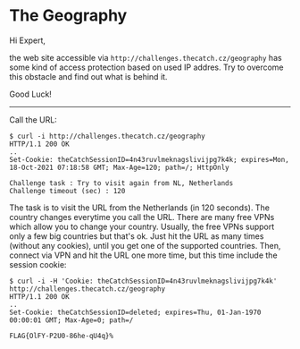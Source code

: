 # The Geography

Hi Expert,

the web site accessible via `http://challenges.thecatch.cz/geography` has some kind of access protection based on used IP addres. Try to overcome this obstacle and find out what is behind it.

Good Luck!

---

Call the URL:
```
$ curl -i http://challenges.thecatch.cz/geography
HTTP/1.1 200 OK
..
Set-Cookie: theCatchSessionID=4n43ruvlmeknagslivijpg7k4k; expires=Mon, 18-Oct-2021 07:18:58 GMT; Max-Age=120; path=/; HttpOnly

Challenge task : Try to visit again from NL, Netherlands
Challenge timeout (sec) : 120
```

The task is to visit the URL from the Netherlands (in 120 seconds). The country changes
everytime you call the URL. There are many free VPNs which allow you
to change your country. Usually, the free VPNs support only a few big countries but that's
ok. Just hit the URL as many times (without any cookies), until you get one of the supported countries.
Then, connect via VPN and hit the URL one more time, but this time include the session cookie:
```
$ curl -i -H 'Cookie: theCatchSessionID=4n43ruvlmeknagslivijpg7k4k' http://challenges.thecatch.cz/geography
HTTP/1.1 200 OK
..
Set-Cookie: theCatchSessionID=deleted; expires=Thu, 01-Jan-1970 00:00:01 GMT; Max-Age=0; path=/

FLAG{OlFY-P2U0-86he-qU4q}%
```
